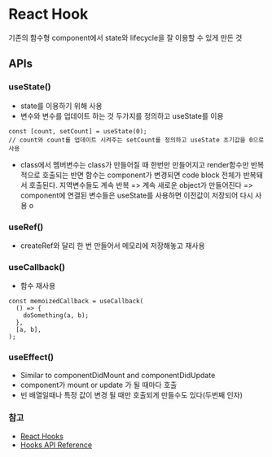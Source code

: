 # React Hook
기존의 함수형 component에서 state와 lifecycle을 잘 이용할 수 있게 만든 것

## APIs
### useState()
- state를 이용하기 위해 사용
- 변수와 변수를 업데이트 하는 것 두가지를 정의하고 useState를 이용
```
const [count, setCount] = useState(0);
// count와 count를 업데이트 시켜주는 setCount를 정의하고 useState 초기값을 0으로 사용
```
- class에서 멤버변수는 class가 만들어질 때 한번만 만들어지고 render함수만 반복적으로 호출되는 반면
함수는 component가 변경되면 code block 전체가 반복돼서 호출된다. 지역변수들도 계속 반복
  => 계속 새로운 object가 만들어진다
  => component에 연결된 변수들은 useState를 사용하면 이전값이 저장되어 다시 사용 o

### useRef()
- createRef와 달리 한 번 만들어서 메모리에 저장해놓고 재사용

### useCallback()
- 함수 재사용
```
const memoizedCallback = useCallback(
  () => {
    doSomething(a, b);
  },
  [a, b],
);
```

### useEffect()
- Similar to componentDidMount and componentDidUpdate
- component가 mount or update 가 될 때마다 호출
- 빈 배열일때나 특정 값이 변경 될 때만 호출되게 만들수도 있다(두번째 인자)

### 참고
- [React Hooks](https://reactjs.org/docs/hooks-intro.html)
- [Hooks API Reference](https://ko.reactjs.org/docs/hooks-reference.html)